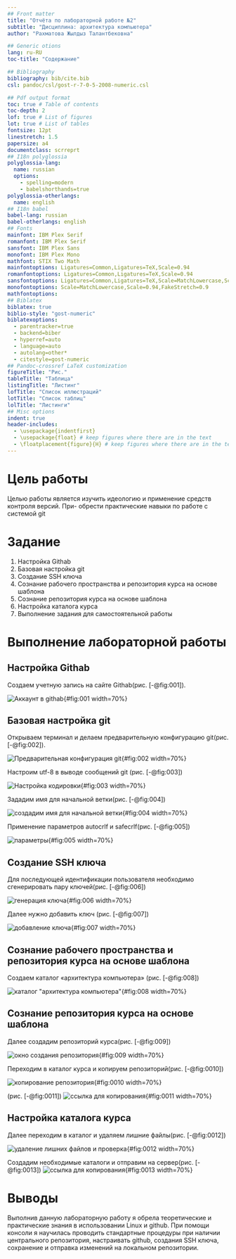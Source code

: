 ```yaml
---
## Front matter
title: "Отчёта по лабораторной работе №2"
subtitle: "Дисциплина: архитектура компьютера"
author: "Рахматова Жылдыз Талантбековна"

## Generic otions
lang: ru-RU
toc-title: "Содержание"

## Bibliography
bibliography: bib/cite.bib
csl: pandoc/csl/gost-r-7-0-5-2008-numeric.csl

## Pdf output format
toc: true # Table of contents
toc-depth: 2
lof: true # List of figures
lot: true # List of tables
fontsize: 12pt
linestretch: 1.5
papersize: a4
documentclass: scrreprt
## I18n polyglossia
polyglossia-lang:
  name: russian
  options:
	- spelling=modern
	- babelshorthands=true
polyglossia-otherlangs:
  name: english
## I18n babel
babel-lang: russian
babel-otherlangs: english
## Fonts
mainfont: IBM Plex Serif
romanfont: IBM Plex Serif
sansfont: IBM Plex Sans
monofont: IBM Plex Mono
mathfont: STIX Two Math
mainfontoptions: Ligatures=Common,Ligatures=TeX,Scale=0.94
romanfontoptions: Ligatures=Common,Ligatures=TeX,Scale=0.94
sansfontoptions: Ligatures=Common,Ligatures=TeX,Scale=MatchLowercase,Scale=0.94
monofontoptions: Scale=MatchLowercase,Scale=0.94,FakeStretch=0.9
mathfontoptions:
## Biblatex
biblatex: true
biblio-style: "gost-numeric"
biblatexoptions:
  - parentracker=true
  - backend=biber
  - hyperref=auto
  - language=auto
  - autolang=other*
  - citestyle=gost-numeric
## Pandoc-crossref LaTeX customization
figureTitle: "Рис."
tableTitle: "Таблица"
listingTitle: "Листинг"
lofTitle: "Список иллюстраций"
lotTitle: "Список таблиц"
lolTitle: "Листинги"
## Misc options
indent: true
header-includes:
  - \usepackage{indentfirst}
  - \usepackage{float} # keep figures where there are in the text
  - \floatplacement{figure}{H} # keep figures where there are in the text
---
```


# Цель работы

Целью работы является изучить идеологию и применение средств контроля версий. При-
обрести практические навыки по работе с системой git

# Задание

1. Настройка Githab
2. Базовая настройка git
3. Создание SSH ключа
4. Сознание рабочего пространства и репозитория курса на основе
шаблона
5. Сознание репозитория курса на основе шаблона
6. Настройка каталога курса
7. Выполнение задания для самостоятельной работы


# Выполнение лабораторной работы
## Настройка Githab

Создаем учетную запись на сайте Githab(рис. [-@fig:001]).

![Аккаунт в githab](image/7.jpg){#fig:001 width=70%}

## Базовая настройка git

Открываем терминал и делаем предварительную конфигурацию git(рис. [-@fig:002]).

![Предварительная конфигурация git](image/8.jpg){#fig:002 width=70%}

Настроим utf-8 в выводе сообщений git (рис. [-@fig:003])

![Настройка кодировки](image/9.jpg){#fig:003 width=70%}

Зададим имя для начальной ветки(рис. [-@fig:004])

![создадим имя для начальной ветки](image/10.jpg){#fig:004 width=70%}

Применение параметров autocrlf и safecrlf(рис. [-@fig:005])

![параметры](image/11.jpg){#fig:005 width=70%}

## Создание SSH ключа

Для последующей идентификации пользователя необходимо сгенерировать пару ключей(рис. [-@fig:006])

![генерация ключа](image/12.jpg){#fig:006 width=70%}

Далее нужно добавить ключ (рис. [-@fig:007])

![добавление ключа](image/13.jpg){#fig:007 width=70%}


## Сознание рабочего пространства и репозитория курса на основе шаблона

Создаем каталог «архитектура компьютера» (рис. [-@fig:008])

![каталог "архитектура компьютера"](image/14.jpg){#fig:008 width=70%}

## Сознание репозитория курса на основе шаблона

Далее создадим репозиторий курса(рис. [-@fig:009])

![окно создания репозитория](image/15.jpg){#fig:009 width=70%}

Переходим в каталог курса и копируем репозиторий(рис. [-@fig:0010])

![копирование репозитория](image/16.jpg){#fig:0010 width=70%}

(рис. [-@fig:0011])
![ссылка для копирования](image/17.jpg){#fig:0011 width=70%}

## Настройка каталога курса

Далее переходим в каталог и удаляем лишние файлы(рис. [-@fig:0012])

![удаление лишних файлов и проверка](image/18.jpg){#fig:0012 width=70%}

Создадим необходимые каталоги и отправим на сервер(рис. [-@fig:0013])
![ссылка для копирования](image/19.jpg){#fig:0013 width=70%}


# Выводы

Выполнив данную лабораторную работу я обрела теоретические и практические знания в использовании Linux и github. При помощи консоли я научилась проводить стандартные процедуры при наличии центрального репозитория, настраивать github, создания SSH ключа, сохранение и отправка изменений на локальном репозитории.

